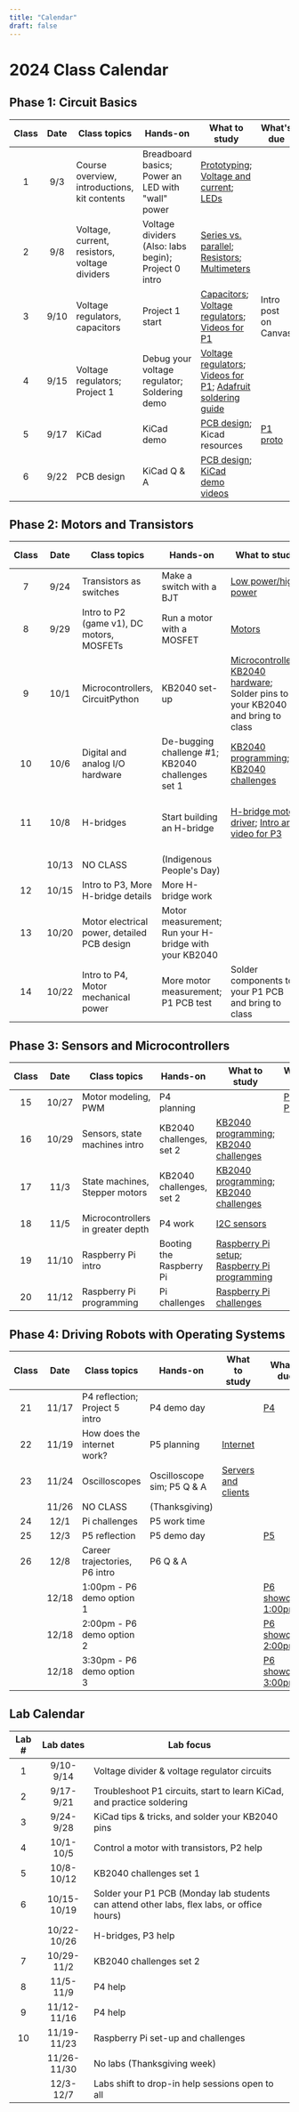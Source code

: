 ```yaml
---
title: "Calendar"
draft: false
---
```


# 2024 Class Calendar

## Phase 1: Circuit Basics

| Class | Date  | Class topics  | Hands-on  | What to study | What's due |
|:-----:|:-----:|--------------------------------------------|-------------------------------|--------------------------------------------------------------------------|---------------------------------------------------------------|
|   1   | 9/3   | Course overview, introductions, kit contents    | Breadboard basics; Power an LED with "wall" power  | [Prototyping](http://andnowforelectronics.com/notes/prototyping/); [Voltage and current](http://andnowforelectronics.com/notes/voltage-and-current/); [LEDs](http://andnowforelectronics.com/notes/leds/) |          |
|   2   | 9/8   | Voltage, current, resistors, voltage dividers    | Voltage dividers (Also: labs begin); Project 0 intro|  [Series vs. parallel](http://andnowforelectronics.com/notes/series-vs-parallel/); [Resistors](http://andnowforelectronics.com/notes/resistors/); [Multimeters](http://andnowforelectronics.com/notes/multimeter/)   |  |
|   3   | 9/10  | Voltage regulators, capacitors |  Project 1 start  | [Capacitors](http://andnowforelectronics.com/notes/capacitors/); [Voltage regulators](http://andnowforelectronics.com/notes/voltage-regulation/); [Videos for P1](http://andnowforelectronics.com/notes/demo-videos/#videos-for-project-1)  | Intro post on Canvas |
|   4   | 9/15  | Voltage regulators; Project 1 |  Debug your voltage regulator; Soldering demo   | [Voltage regulators](http://andnowforelectronics.com/notes/voltage-regulation/); [Videos for P1](http://andnowforelectronics.com/notes/demo-videos/#videos-for-project-1); [Adafruit soldering guide](https://learn.adafruit.com/adafruit-guide-excellent-soldering/making-a-good-solder-joint)    |  |        |
|   5   | 9/17  | KiCad  | KiCad demo    | [PCB design](http://andnowforelectronics.com/notes/pcb/); Kicad resources  | [P1   proto](http://andnowforelectronics.com/logistics/projects/#project-1-build-a-breadboard-power-supply) |
|   6   | 9/22  | PCB design  | KiCad Q & A    | [PCB design](http://andnowforelectronics.com/notes/pcb/); [KiCad demo videos](http://andnowforelectronics.com/notes/demo-videos/#introduction-to-kicad-with-a-simple-led-board)    |  |


## Phase 2: Motors and Transistors

| Class | Date  | Class topics  | Hands-on  | What to study | What's due  |
|:-----:|:-----:|--------------------------------------------|-------------------------------|--------------------------------------------------------------------------|---------------------------------------------------------------|
|   7   | 9/24  | Transistors as switches      |  Make a switch with a BJT    | [Low power/high power](http://andnowforelectronics.com/notes/low-power-high-power/)|[P1 PCB due Friday](http://andnowforelectronics.com/logistics/projects/#project-1-build-a-breadboard-power-supply)|        |
|   8   | 9/29  | Intro to P2 (game v1), DC motors, MOSFETs | Run a motor with a MOSFET    | [Motors](http://andnowforelectronics.com/notes/motors/) |              |
|   9   | 10/1  | Microcontrollers, CircuitPython     | KB2040 set-up    | [Microcontrollers](http://andnowforelectronics.com/notes/microcontrollers/); [KB2040 hardware](http://andnowforelectronics.com/notes/feather-rp2040-hardware/); Solder pins to your KB2040 and bring to class |      |
|   10  | 10/6  | Digital and analog I/O hardware            | De-bugging challenge #1; KB2040 challenges set 1  |    [KB2040 programming](http://andnowforelectronics.com/notes/kb2040-programming/); [KB2040 challenges](http://andnowforelectronics.com/notes/kb2040-challenges/)    |   
|   11  | 10/8  | H-bridges   | Start building an H-bridge    | [H-bridge motor driver](http://andnowforelectronics.com/notes/h-bridge/); [Intro and video for P3](http://andnowforelectronics.com/logistics/projects/#project-2-build-an-h-bridge-motor-controller) | [P2 (game v1)](http://andnowforelectronics.com/logistics/projects) due Wed. in class|
|       | 10/13 | NO CLASS   | (Indigenous People's Day)  |  |        |
|   12  | 10/15 | Intro to P3, More H-bridge details     | More H-bridge work            |               |       |
|   13  | 10/20 | Motor electrical power, detailed PCB design  |   Motor measurement; Run your H-bridge with your KB2040   |     |[P3 proto](http://andnowforelectronics.com/logistics/projects/#project-2-build-an-h-bridge-motor-controller)|
|   14  | 10/22 | Intro to P4, Motor mechanical power |  More motor measurement; P1 PCB test  | Solder components to your P1 PCB and bring to class  | Soldered P1 PCB |


## Phase 3: Sensors and Microcontrollers

| Class | Date  | Class topics  | Hands-on  | What to study | What's due  |
|:-----:|:-----:|--------------------------------------------|-------------------------------|--------------------------------------------------------------------------|---------------------------------------------------------------|
|   15  | 10/27 | Motor modeling, PWM  | P4 planning  |      | [P3 PCB](http://andnowforelectronics.com/logistics/projects/#project-2-build-an-h-bridge-motor-controller)   |
|   16  | 10/29 | Sensors, state machines intro   |  KB2040 challenges, set 2  | [KB2040 programming](http://andnowforelectronics.com/notes/kb2040-programming/); [KB2040 challenges](http://andnowforelectronics.com/notes/kb2040-challenges/)  |  |
|   17  | 11/3  | State machines, Stepper motors   |  KB2040 challenges, set 2   | [KB2040 programming](http://andnowforelectronics.com/notes/kb2040-programming/); [KB2040 challenges](http://andnowforelectronics.com/notes/kb2040-challenges/)|  |
|   18  | 11/5  | Microcontrollers in greater depth   |  P4 work       | [I2C sensors](http://andnowforelectronics.com/notes/i2c/) |    |
|   19  | 11/10 | Raspberry Pi intro    |  Booting the Raspberry Pi   |[Raspberry Pi setup](http://andnowforelectronics.com/notes/pi-setup/); [Raspberry Pi programming](http://andnowforelectronics.com/notes/pi-programming/)   |      |
|   20  | 11/12 | Raspberry Pi programming  |  Pi challenges     | [Raspberry Pi challenges](http://andnowforelectronics.com/notes/pi-challenges/)  |    | 

## Phase 4: Driving Robots with Operating Systems

| Class | Date  | Class topics  | Hands-on  | What to study | What's due  |
|:-----:|:-----:|--------------------------------------------|-------------------------------|--------------------------------------------------------------------------|---------------------------------------------------------------|
|   21  | 11/17 | P4 reflection; Project 5 intro       | P4 demo day |       |   [P4](http://andnowforelectronics.com/logistics/projects)  |
|   22  | 11/19 | How does the internet work?               |   P5 planning              |  [Internet](http://andnowforelectronics.com/notes/internet/)     |      |
|   23  | 11/24 | Oscilloscopes               |   Oscilloscope sim; P5 Q & A              |  [Servers and clients](http://andnowforelectronics.com/notes/servers/)     |      |
|       | 11/26 | NO CLASS     | (Thanksgiving)  |           |        |
|   24  | 12/1  | Pi challenges  |  P5 work time     |               |    |
|   25  | 12/3  | P5 reflection  |   P5 demo day  |          |   [P5](http://andnowforelectronics.com/logistics/projects)       |
|   26  | 12/8  | Career trajectories, P6 intro  |  P6 Q & A   |                                           |         |
|       | 12/18 |   1:00pm - P6 demo option 1        |       |             |[P6 showcase, 1:00pm](http://andnowforelectronics.com/logistics/projects)|
|       | 12/18 |   2:00pm - P6 demo option 2        |       |             |[P6 showcase, 2:00pm](http://andnowforelectronics.com/logistics/projects)|
|       | 12/18 |   3:30pm - P6 demo option 3        |       |             |[P6 showcase, 3:00pm](http://andnowforelectronics.com/logistics/projects)|

## Lab Calendar

| Lab # | Lab dates   | Lab focus  | 
|:-----:|:-----------:|----------------------|
|   1   | 9/10-9/14   | Voltage divider & voltage regulator circuits |
|   2   | 9/17-9/21   | Troubleshoot P1 circuits, start to learn KiCad, and practice soldering |
|   3   | 9/24-9/28   | KiCad tips & tricks, and solder your KB2040 pins |
|   4   | 10/1-10/5   | Control a motor with transistors, P2 help |
|   5   | 10/8-10/12  | KB2040 challenges set 1 |
|   6   | 10/15-10/19 | Solder your P1 PCB (Monday lab students can attend other labs, flex labs, or office hours) |
|       | 10/22-10/26 | H-bridges, P3 help |
|   7   | 10/29-11/2  | KB2040 challenges set 2 |
|   8   | 11/5-11/9   | P4 help |
|   9   | 11/12-11/16 | P4 help |
|   10  | 11/19-11/23 | Raspberry Pi set-up and challenges |
|       | 11/26-11/30 | No labs (Thanksgiving week) |
|       | 12/3-12/7   | Labs shift to drop-in help sessions open to all |






